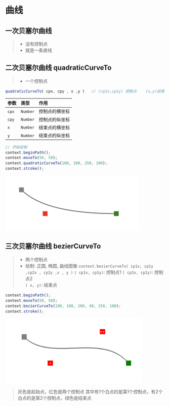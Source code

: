 # 曲线

## 一次贝塞尔曲线

> - 没有控制点
> - 就是一条直线

## 二次贝塞尔曲线 quadraticCurveTo
>
> - 一个控制点

```js
quadraticCurveTo( cpx, cpy , x ,y )   // (cp1x,cp1y) 控制点    (x,y)结束点
```

参数| 类型 | 作用
|:----|:----|:----|
`cpx`| `Number`| 控制点的横坐标
`cpy`| `Number`| 控制点的纵坐标
`x`| `Number`| 结束点的横坐标
`y`| `Number`| 结束点的纵坐标

```js
// 开始绘制
context.beginPath();
context.moveTo(50, 50);
context.quadraticCurveTo(100, 100, 250, 100);
context.stroke();
```

![](./__assets__/曲线-2022-03-29-17-23-46.png)

## 三次贝塞尔曲线 bezierCurveTo
>
> - 两个控制点
> - 绘制: 正圆, 椭圆, 曲线图像
> `context.bezierCurveTo( cp1x, cp1y ,cp2x , cp2y ,x , y )`
> `( cp1x, cp1y)`:  控制点1
> `( cp2x, cp2y)`:  控制点2  
> `( x, y)`: 结束点

```js
context.beginPath();
context.moveTo(50, 50);
context.bezierCurveTo(100, 100, 200, 40, 250, 100);
context.stroke();
```

![](/__assets__/img/2022-02-15-10-30-35.png)
> 灰色是起始点，红色是两个控制点
> 其中有1个白点的是第1个控制点，有2个白点的是第2个控制点，绿色是结束点
